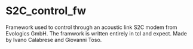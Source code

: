 S2C_control_fw
==============

Framework used to control through an acoustic link S2C modem from Evologics GmbH. The framwork is written entirely in tcl and expect. Made by Ivano Calabrese and Giovanni Toso.

